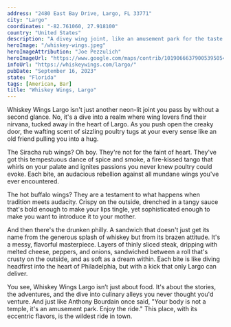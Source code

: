 ```yaml
---
address: "2480 East Bay Drive, Largo, FL 33771"
city: "Largo"
coordinates: "-82.761060, 27.918100"
country: "United States"
description: "A divey wing joint, like an amusement park for the taste buds"
heroImage: "/whiskey-wings.jpeg"
heroImageAttribution: "Joe Pezzulich"
heroImageUrl: "https://www.google.com/maps/contrib/101906663790053950545/photos/@27.9413188,-82.4871069,11z/data=!3m1!4b1!4m3!8m2!3m1!1e1?entry=ttu"
infoUrl: "https://whiskeywings.com/largo/"
pubDate: "September 16, 2023"
state: "Florida"
tags: [American, Bar]
title: "Whiskey Wings, Largo"
---
```


Whiskey Wings Largo isn't just another neon-lit joint you pass by without a second glance. No, it's a dive into a realm where wing lovers find their nirvana, tucked away in the heart of Largo. As you push open the creaky door, the wafting scent of sizzling poultry tugs at your every sense like an old friend pulling you into a hug.

The Siracha rub wings? Oh boy. They're not for the faint of heart. They've got this tempestuous dance of spice and smoke, a fire-kissed tango that whirls on your palate and ignites passions you never knew poultry could evoke. Each bite, an audacious rebellion against all mundane wings you've ever encountered.

The hot buffalo wings? They are a testament to what happens when tradition meets audacity. Crispy on the outside, drenched in a tangy sauce that's bold enough to make your lips tingle, yet sophisticated enough to make you want to introduce it to your mother.

And then there's the drunken philly. A sandwich that doesn't just get its name from the generous splash of whiskey but from its brazen attitude. It's a messy, flavorful masterpiece. Layers of thinly sliced steak, dripping with melted cheese, peppers, and onions, sandwiched between a roll that's crusty on the outside, and as soft as a dream within. Each bite is like diving headfirst into the heart of Philadelphia, but with a kick that only Largo can deliver.

You see, Whiskey Wings Largo isn’t just about food. It's about the stories, the adventures, and the dive into culinary alleys you never thought you'd venture. And just like Anthony Bourdain once said, "Your body is not a temple, it's an amusement park. Enjoy the ride." This place, with its eccentric flavors, is the wildest ride in town.
